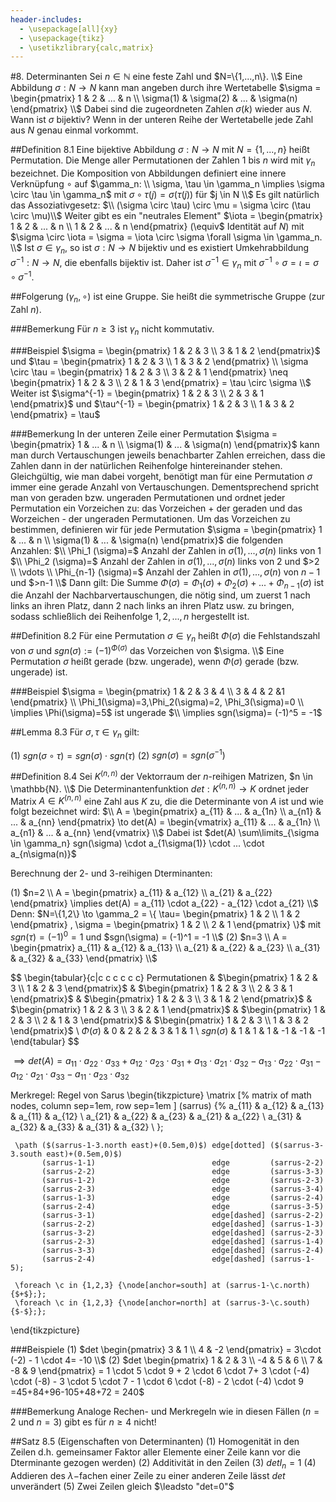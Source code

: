 ```yaml
---
header-includes:
  - \usepackage[all]{xy}
  - \usepackage{tikz}
  - \usetikzlibrary{calc,matrix}
---
```


#8. Determinanten
Sei $n \in \mathbb{N}$ eine feste Zahl und $N=\{1,...,n\}. \\$
Eine Abbildung $\sigma: N \to N$ kann man angeben durch ihre Wertetabelle $\sigma = \begin{pmatrix} 1 & 2 & ... & n \\ \sigma(1) & \sigma(2) & ... & \sigma(n) \end{pmatrix} \\$
Dabei sind die zugeordneten Zahlen $\sigma(k)$ wieder aus $N$. Wann ist $\sigma$ bijektiv? Wenn in der unteren Reihe der Wertetabelle jede Zahl aus $N$ genau einmal vorkommt.

##Definition 8.1
Eine bijektive Abbildung $\sigma: N \to N$ mit $N=\{1,...,n\}$ heißt Permutation. Die Menge aller Permutationen der Zahlen 1 bis $n$ wird mit $\gamma_n$ bezeichnet. Die Komposition von Abbildungen definiert eine innere Verknüpfung $\circ$ auf $\gamma_n: \\
\sigma, \tau \in \gamma_n \implies \sigma \circ \tau \in \gamma_n$ mit $\sigma \circ \tau (j) = \sigma (\tau (j))$ für $j \in N \\$
Es gilt natürlich das Assoziativgesetz: $\\
(\sigma \circ \tau) \circ \mu = \sigma \circ (\tau \circ \mu)\\$
Weiter gibt es ein "neutrales Element" $\iota = \begin{pmatrix} 1 & 2 & ... & n \\ 1 & 2 & ... & n \end{pmatrix} (\equiv$ Identität auf $N$) mit $\sigma \circ \iota = \sigma = \iota \circ \sigma \forall \sigma \in \gamma_n. \\$
Ist $\sigma \in \gamma_n,$ so ist $\sigma: N \to N$ bijektiv und es existiert Umkehrabbildung $\sigma^{-1}:N \to N$, die ebenfalls bijektiv ist.
Daher ist $\sigma^{-1} \in \gamma_n$ mit $\sigma^{-1} \circ \sigma = \iota = \sigma \circ \sigma^{-1}.$

##Folgerung
$(\gamma_n, \circ)$ ist eine Gruppe. Sie heißt die symmetrische Gruppe (zur Zahl $n$).

###Bemerkung
Für $n \geq 3$ ist $\gamma_n$ nicht kommutativ.

###Beispiel
$\sigma = \begin{pmatrix} 1 & 2 & 3 \\ 3 & 1 & 2 \end{pmatrix}$ und $\tau = \begin{pmatrix} 1 & 2 & 3 \\ 1 & 3 & 2 \end{pmatrix} \\
\sigma \circ \tau = \begin{pmatrix} 1 & 2 & 3 \\ 3 & 2 & 1 \end{pmatrix} \neq \begin{pmatrix} 1 & 2 & 3 \\ 2 & 1 & 3 \end{pmatrix} = \tau \circ \sigma \\$
Weiter ist $\sigma^{-1} = \begin{pmatrix} 1 & 2 & 3 \\ 2 & 3 & 1 \end{pmatrix}$ und $\tau^{-1} = \begin{pmatrix} 1 & 2 & 3 \\ 1 & 3 & 2 \end{pmatrix} = \tau$

###Bemerkung
In der unteren Zeile einer Permutation $\sigma = \begin{pmatrix} 1 & ... & n \\ \sigma(1) & ... & \sigma(n) \end{pmatrix}$ kann man durch Vertauschungen jeweils benachbarter Zahlen erreichen, dass die Zahlen dann in der natürlichen Reihenfolge hintereinander stehen. Gleichgültig, wie man dabei vorgeht, benötigt man für eine Permutation $\sigma$ immer eine gerade Anzahl von Vertauschungen. Dementsprechend spricht man von geraden bzw. ungeraden Permutationen und ordnet jeder Permutation ein Vorzeichen zu: das Vorzeichen + der geraden und das Worzeichen - der ungeraden Permutationen. Um das Vorzeichen zu bestimmen, definieren wir für jede Permutation $\sigma = \begin{pmatrix} 1 & ... & n \\ \sigma(1) & ... & \sigma(n) \end{pmatrix}$ die folgenden Anzahlen: $\\
\Phi_1 (\sigma)=$ Anzahl der Zahlen in $\sigma(1),...,\sigma(n)$ links von 1 $\\
\Phi_2 (\sigma)=$ Anzahl der Zahlen in $\sigma(1),...,\sigma(n)$ links von 2 und $>2 \\
\vdots \\
\Phi_{n-1} (\sigma)=$ Anzahl der Zahlen in $\sigma(1),...,\sigma(n)$ von $n-1$ und $>n-1 \\$
Dann gilt: Die Summe $\Phi(\sigma)=\Phi_1(\sigma)+\Phi_2(\sigma)+...+\Phi_{n-1}(\sigma)$ ist die Anzahl der Nachbarvertauschungen, die nötig sind, um zuerst 1 nach links an ihren Platz, dann 2 nach links an ihren Platz usw. zu bringen, sodass schließlich dei Reihenfolge $1,2,...,n$ hergestellt ist.

##Definition 8.2
Für eine Permutation $\sigma \in \gamma_n$ heißt $\Phi(\sigma)$ die Fehlstandszahl von $\sigma$ und $sgn(\sigma):=(-1)^{\Phi(\sigma)}$ das Vorzeichen von $\sigma. \\$
Eine Permutation $\sigma$ heißt gerade (bzw. ungerade), wenn $\Phi(\sigma)$ gerade (bzw. ungerade) ist.

###Beispiel
$\sigma = \begin{pmatrix} 1 & 2 & 3 & 4 \\ 3 & 4 & 2 &1 \end{pmatrix} \\
\Phi_1(\sigma)=3,\Phi_2(\sigma)=2, \Phi_3(\sigma)=0 \\
\implies \Phi(\sigma)=5$ ist ungerade $\\
\implies sgn(\sigma)= (-1)^5 = -1$

##Lemma 8.3
Für $\sigma, \tau \in \gamma_n$ gilt:

(1) $sgn(\sigma \circ \tau) = sgn(\sigma) \cdot sgn(\tau)$
(2) $sgn(\sigma) = sgn(\sigma^{-1})$

##Definition 8.4
Sei $K^{(n,n)}$ der Vektorraum der $n$-reihigen Matrizen, $n \in \mathbb{N}. \\$
Die Determinantenfunktion $det: K^{(n,n)} \to K$ ordnet jeder Matrix $A \in K^{(n,n)}$ eine Zahl aus $K$ zu, die die Determinante von $A$ ist und wie folgt bezeichnet wird: $\\
A = \begin{pmatrix} a_{11} & ... & a_{1n} \\ a_{n1} & ... & a_{nn} \end{pmatrix} \to det(A) = \begin{vmatrix} a_{11} & ... & a_{1n} \\ a_{n1} & ... & a_{nn} \end{vmatrix} \\$
Dabei ist $det(A) \sum\limits_{\sigma \in \gamma_n} sgn(\sigma) \cdot a_{1\sigma(1)} \cdot ... \cdot a_{n\sigma(n)}$

Berechnung der 2- und 3-reihigen Dterminanten:

(1) $n=2 \\
A = \begin{pmatrix} a_{11} & a_{12} \\ a_{21} & a_{22} \end{pmatrix} \implies det(A) = a_{11} \cdot a_{22} - a_{12} \cdot a_{21} \\$
Denn: $N=\{1,2\} \to \gamma_2 = \{ \tau= \begin{pmatrix} 1 & 2 \\ 1 & 2 \end{pmatrix} , \sigma = \begin{pmatrix} 1 & 2 \\ 2 & 1 \end{pmatrix} \}$ mit $sgn(\tau)= (-1)^0 = 1$ und $sgn(\sigma) = (-1)^1 = -1 \\$
(2) $n=3 \\
A = \begin{pmatrix} a_{11} & a_{12} & a_{13} \\ a_{21} & a_{22} & a_{23} \\ a_{31} & a_{32} & a_{33} \end{pmatrix} \\$


$$
\begin{tabular}{c|c c c c c c}
Permutationen &
$\begin{pmatrix} 1 & 2 & 3 \\ 1 & 2 & 3 \end{pmatrix}$ &
$\begin{pmatrix} 1 & 2 & 3 \\ 2 & 3 & 1 \end{pmatrix}$ &
$\begin{pmatrix} 1 & 2 & 3 \\ 3 & 1 & 2 \end{pmatrix}$ &
$\begin{pmatrix} 1 & 2 & 3 \\ 3 & 2 & 1 \end{pmatrix}$ &
$\begin{pmatrix} 1 & 2 & 3 \\ 2 & 1 & 3 \end{pmatrix}$ &
$\begin{pmatrix} 1 & 2 & 3 \\ 1 & 3 & 2 \end{pmatrix}$ \\
$\Phi(\sigma)$ &
0 &
2 &
2 &
3 &
1 &
1 \\
$sgn(\sigma)$ &
1 &
1 &
1 &
-1 &
-1 &
-1
\end{tabular} $$

$\implies det(A) = a_{11} \cdot a_{22} \cdot a_{33} + a_{12} \cdot a_{23} \cdot a_{31} + a_{13} \cdot a_{21} \cdot a_{32} - a_{13} \cdot a_{22} \cdot a_{31} - a_{12} \cdot a_{21} \cdot a_{33} - a_{11} \cdot a_{23} \cdot a_{32}$


Merkregel: Regel von Sarus
\begin{tikzpicture}
     \matrix [%
       matrix of math nodes,
       column sep=1em,
       row sep=1em
     ] (sarrus) {%
       a_{11} & a_{12} & a_{13} & a_{11} & a_{12} \\
       a_{21} & a_{22} & a_{23} & a_{21} & a_{22} \\
       a_{31} & a_{32} & a_{33} & a_{31} & a_{32} \\
     };

     \path ($(sarrus-1-3.north east)+(0.5em,0)$) edge[dotted] ($(sarrus-3-3.south east)+(0.5em,0)$)
           (sarrus-1-1)                          edge         (sarrus-2-2)
           (sarrus-2-2)                          edge         (sarrus-3-3)
           (sarrus-1-2)                          edge         (sarrus-2-3)
           (sarrus-2-3)                          edge         (sarrus-3-4)
           (sarrus-1-3)                          edge         (sarrus-2-4)
           (sarrus-2-4)                          edge         (sarrus-3-5)
           (sarrus-3-1)                          edge[dashed] (sarrus-2-2)
           (sarrus-2-2)                          edge[dashed] (sarrus-1-3)
           (sarrus-3-2)                          edge[dashed] (sarrus-2-3)
           (sarrus-2-3)                          edge[dashed] (sarrus-1-4)
           (sarrus-3-3)                          edge[dashed] (sarrus-2-4)
           (sarrus-2-4)                          edge[dashed] (sarrus-1-5);

     \foreach \c in {1,2,3} {\node[anchor=south] at (sarrus-1-\c.north) {$+$};};
     \foreach \c in {1,2,3} {\node[anchor=north] at (sarrus-3-\c.south) {$-$};};
   \end{tikzpicture}


###Beispiele
(1) $det \begin{pmatrix} 3 & 1 \\ 4 & -2 \end{pmatrix} = 3\cdot (-2) - 1 \cdot 4= -10 \\$
(2) $det \begin{pmatrix} 1 & 2 & 3 \\ -4 & 5 & 6 \\ 7 & -8 & 9 \end{pmatrix} = 1 \cdot 5 \cdot 9 + 2 \cdot 6 \cdot 7+ 3 \cdot (-4) \cdot (-8) - 3 \cdot 5 \cdot 7 - 1 \cdot 6 \cdot (-8) - 2 \cdot (-4) \cdot 9 =45+84+96-105+48+72 = 240$

###Bemerkung
Analoge Rechen- und Merkregeln wie in diesen Fällen ($n=2$ und $n=3$) gibt es für $n \geq 4$ nicht!

##Satz 8.5 (Eigenschaften von Determinanten)
(1) Homogenität in den Zeilen d.h. gemeinsamer Faktor aller Elemente einer Zeile kann vor die Dterminante gezogen werden)
(2) Additivität in den Zeilen
(3) $detI_n=1$
(4) Addieren des $\lambda-$fachen einer Zeile zu einer anderen Zeile lässt $det$ unverändert
(5) Zwei Zeilen gleich $\leadsto "det=0"$

